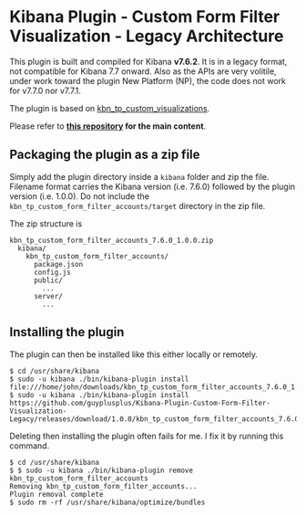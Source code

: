 # Kibana Plugin - Custom Form Filter Visualization - Legacy Architecture

This plugin is built and compiled for Kibana **v7.6.2**. It is in a legacy format, not compatible for Kibana 7.7 onward. Also as the APIs are very volitile, under work toward the plugin New Platform (NP), the code does not work for v7.7.0 nor v7.7.1.

The plugin is based on [kbn_tp_custom_visualizations](https://github.com/elastic/kibana/tree/v7.6.2/test/plugin_functional/plugins/kbn_tp_custom_visualizations).

Please refer to **[this repository](https://github.com/guyplusplus/Kibana-Plugin-Custom-Form-Filter-Visualization) for the main content**.

## Packaging the plugin as a zip file

Simply add the plugin directory inside a `kibana` folder and zip the file. Filename format carries the Kibana version (i.e. 7.6.0) followed by the plugin version (i.e. 1.0.0). Do not include the `kbn_tp_custom_form_filter_accounts/target` directory in the zip file.

The zip structure is

```
kbn_tp_custom_form_filter_accounts_7.6.0_1.0.0.zip
  kibana/
    kbn_tp_custom_form_filter_accounts/
      package.json
      config.js
      public/
        ...
      server/
        ...
```

## Installing the plugin

The plugin can then be installed like this either locally or remotely.

```shell
$ cd /usr/share/kibana
$ sudo -u kibana ./bin/kibana-plugin install file:///home/john/downloads/kbn_tp_custom_form_filter_accounts_7.6.0_1.0.0.zip
$ sudo -u kibana ./bin/kibana-plugin install https://github.com/guyplusplus/Kibana-Plugin-Custom-Form-Filter-Visualization-Legacy/releases/download/1.0.0/kbn_tp_custom_form_filter_accounts_7.6.0_1.0.0.zip
```

Deleting then installing the plugin often fails for me. I fix it by running this command.

```shell
$ cd /usr/share/kibana
$ $ sudo -u kibana ./bin/kibana-plugin remove kbn_tp_custom_form_filter_accounts
Removing kbn_tp_custom_form_filter_accounts...
Plugin removal complete
$ sudo rm -rf /usr/share/kibana/optimize/bundles
```
